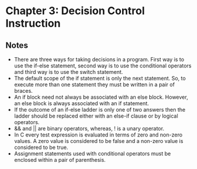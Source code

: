 # Chapter 3: Decision Control Instruction
## Notes

- There are three ways for taking decisions in a program. First way is to use the if-else statement, second way is to use the 
conditional operators and third way is to use the switch statement.
- The default scope of the if statement is only the next statement. So, to execute more than one statement they must
be written in a pair of braces.
- An if block need not always be associated with an else block. However, an else block is always associated with an if
statement.
- If the outcome of an if-else ladder is only one of two answers then the ladder should be replaced either with an else-if clause or by logical operators.
- && and || are binary operators, whereas, ! is a unary operator.
- In C every test expression is evaluated in terms of zero and non-zero values. A zero value is considered to be false and a
non-zero value is considered to be true.
- Assignment statements used with conditional operators must be enclosed within a pair of parenthesis. 
